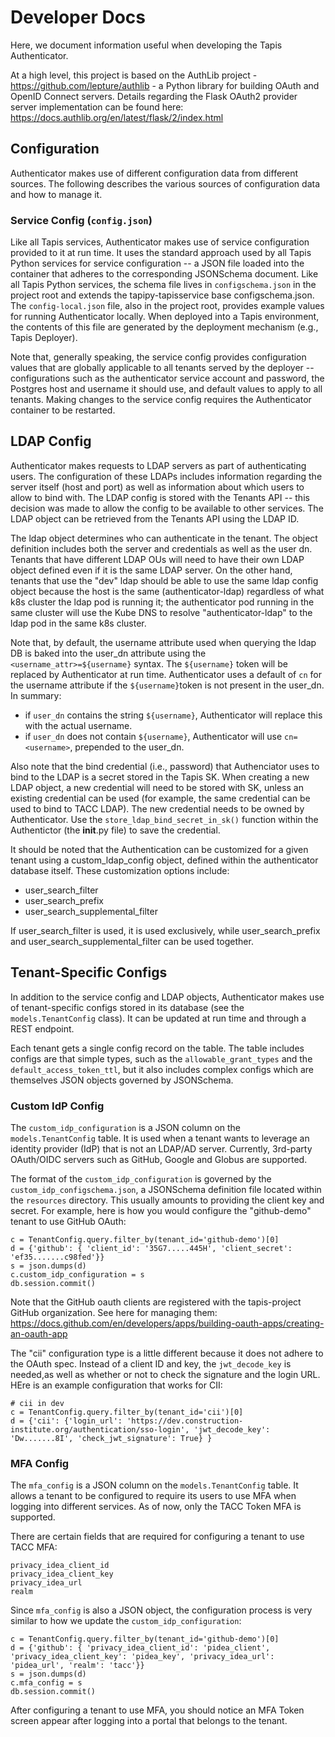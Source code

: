 # Developer Docs
Here, we document information useful when developing the Tapis Authenticator.

At a high level, this project is based on the AuthLib project - https://github.com/lepture/authlib - a Python library
for building OAuth and OpenID Connect servers. Details regarding the Flask OAuth2 provider server implementation can
be found here: https://docs.authlib.org/en/latest/flask/2/index.html


## Configuration

Authenticator makes use of different configuration data from different sources. The following describes
the various sources of configuration data and how to manage it.

### Service Config (`config.json`)
Like all Tapis services, Authenticator makes use of service configuration provided to it at run time. It uses the
standard approach used by all Tapis Python services for service configuration -- a JSON file loaded into the 
container that adheres to the corresponding JSONSchema document. Like all Tapis Python services, the schema file
lives in `configschema.json` in the project root and extends the tapipy-tapisservice base configschema.json. The
`config-local.json` file, also in the project root, provides example values for running Authenticator locally. 
When deployed into a Tapis environment, the contents of this file are generated by the deployment mechanism (e.g., Tapis Deployer).

Note that, generally speaking, the service config provides configuration values that are globally applicable to all tenants served by the deployer -- configurations such as the authenticator service account and password, the 
Postgres host and username it should use, and default values to apply to all tenants. Making changes to the 
service config requires the Authenticator container to be restarted.


## LDAP Config
Authenticator makes requests to LDAP servers as part of authenticating users. The configuration of these LDAPs
includes information regarding the server itself (host and port) as well as information about which users to 
allow to bind with. The LDAP config is stored with the Tenants API -- this decision was made to allow the 
config to be available to other services. The LDAP object can be retrieved from the Tenants API using the
LDAP ID.

The ldap object determines who can authenticate in the tenant. The object definition includes both the server 
and credentials as well as the user dn. Tenants that have different LDAP OUs will need to have their
own LDAP object defined even if it is the same LDAP server. On the other hand, tenants that use the "dev" ldap
should be able to use the same ldap config object because the host is the same (authenticator-ldap) regardless of
what k8s cluster the ldap pod is running it; the authenticator pod running in the same cluster will use the Kube 
DNS to resolve "authenticator-ldap" to the ldap pod in the same k8s cluster.

Note that, by default, the username attribute used when querying the ldap DB is baked
into the user_dn attribute using the `<username_attr>=${username}` syntax. The `${username}` token will be replaced by Authenticator at run time. Authenticator uses a default of `cn` for the username attribute if the `${username}`token is not present in the user_dn. In summary:

  * if `user_dn` contains the string `${username}`, Authenticator will replace this with the actual username.
  * if `user_dn` does not contain `${username}`, Authenticator will use `cn=<username>`, prepended to the user_dn.

Also note that the bind credential (i.e., password) that Authenciator uses to bind to the LDAP is a secret stored
in the Tapis SK. When creating a new LDAP object, a new credential will need to be stored with SK, unless an 
existing credential can be used (for example, the same credential can be used to bind to TACC LDAP). The new 
credential needs to be owned by Authenticator. Use the `store_ldap_bind_secret_in_sk()` function within the 
Authentictor (the __init__.py file) to save the credential.

It should be noted that the Authentication can be customized for a given tenant using a custom_ldap_config
object, defined within the authenticator database itself. These customization options include:

 * user_search_filter
 * user_search_prefix
 * user_search_supplemental_filter

If user_search_filter is used, it is used exclusively, while user_search_prefix and user_search_supplemental_filter 
can be used together.


## Tenant-Specific Configs
In addition to the service config and LDAP objects, Authenticator makes use of tenant-specific configs stored in
its database (see the `models.TenantConfig` class). It can be updated at run time and through a REST endpoint.

Each tenant gets a single config record on the table. The table includes configs are that simple types, such as 
the `allowable_grant_types` and the `default_access_token_ttl`, but it also includes complex configs which are 
themselves JSON objects governed by JSONSchema. 


### Custom IdP Config

The `custom_idp_configuration` is a JSON column on the `models.TenantConfig` table. It is used when a tenant wants to leverage an identity provider (IdP) that is not an LDAP/AD server. Currently, 
3rd-party OAuth/OIDC servers such as GitHub, Google and Globus are supported. 

The format of the `custom_idp_configuration` is governed by the `custom_idp_configschema.json`, 
a JSONSchema definition file located within the `resources` directory. This usually amounts to 
providing the client key and secret. For example, here is how you would configure the "github-demo"
tenant to use GitHub OAuth:

```
c = TenantConfig.query.filter_by(tenant_id='github-demo')[0]
d = {'github': { 'client_id': '35G7.....445H', 'client_secret': 'ef35.......c98fed'}}
s = json.dumps(d)
c.custom_idp_configuration = s
db.session.commit()

```
Note that the GitHub oauth clients are registered with the tapis-project GitHub organization. 
See here for managing them: https://docs.github.com/en/developers/apps/building-oauth-apps/creating-an-oauth-app

The "cii" configuration type is a little different because it does not adhere to the OAuth spec.
Instead of a client ID and key, the `jwt_decode_key` is needed,as well as whether or not to check
the signature and the login URL. HEre is an example configuration that works for CII:

```
# cii in dev
c = TenantConfig.query.filter_by(tenant_id='cii')[0]
d = {'cii': {'login_url': 'https://dev.construction-institute.org/authentication/sso-login', 'jwt_decode_key': 'Dw.......8I', 'check_jwt_signature': True} } 
```




### MFA Config
The `mfa_config` is a JSON column on the `models.TenantConfig` table. It allows a tenant to be configured to require its users to use MFA when logging into different services. As of now, only the TACC Token MFA is supported.

There are certain fields that are required for configuring a tenant to use TACC MFA:
```
privacy_idea_client_id
privacy_idea_client_key
privacy_idea_url
realm
```

Since `mfa_config` is also a JSON object, the configuration process is very similar to how we update the `custom_idp_configuration`:

```
c = TenantConfig.query.filter_by(tenant_id='github-demo')[0]
d = {'github': { 'privacy_idea_client_id': 'pidea_client', 'privacy_idea_client_key': 'pidea_key', 'privacy_idea_url': 'pidea_url', 'realm': 'tacc'}}
s = json.dumps(d)
c.mfa_config = s
db.session.commit()
```

After configuring a tenant to use MFA, you should notice an MFA Token screen appear after logging into a portal that belongs to the tenant.